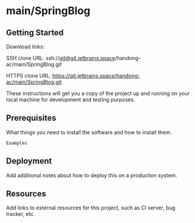 # main/SpringBlog



## Getting Started

Download links:

SSH clone URL: ssh://git@git.jetbrains.space/handong-ac/main/SpringBlog.git

HTTPS clone URL: https://git.jetbrains.space/handong-ac/main/SpringBlog.git



These instructions will get you a copy of the project up and running on your local machine for development and testing purposes.

## Prerequisites

What things you need to install the software and how to install them.

```
Examples
```

## Deployment

Add additional notes about how to deploy this on a production system.

## Resources

Add links to external resources for this project, such as CI server, bug tracker, etc.
